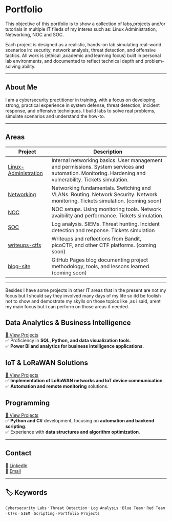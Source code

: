 # Portfolio

This objective of this portfolio is to show a collection of labs,projects and/or tutorials in multiple IT fileds of my interes such as: Linux Administration, Networking, NOC and SOC.

Each project is designed as a realistic, hands-on lab simulating real-world scenarios in: security, network analysis, threat detection, and offensive tactics. 
All work is (ethical ,academic and learning focus) built in personal lab environments, and documented to reflect technical depth and problem-solving ability.

---

##  About Me

I am a cybersecurity practitioner in training, with a focus on developing strong, practical experience in system defense, threat detection, incident response, and offensive techniques.
I build labs to solve real problems, simulate scenarios and understand the how-to.

---

##  Areas

| Project | Description |
|---------|-------------|
| [Linux-Administration](https://github.com/DanielMunozParedes/LINUX-ADMIN/) | Internal networking basics. User management and permissions. System services and automation. Monitoring. Hardening and vulnerability. Tickets simulation.|
| [Networking](https://github.com/daniel/windows-threat-lab) | Networking fundamentals. Switching and VLANs. Routing. Network Security. Network monitoring. Tickets simulation. (coming soon)| 
| [NOC](https://github.com/DanielMunozParedes/NOC) | NOC setups. Using monitoring tools. Network avaibility and performance. Tickets simulation.  |
| [SOC](https://github.com/DanielMunozParedes/SOC) | Log analysis. SIEMs. Threat hunting. Incident detection and response. Tickets simulation| 
| [writeups-ctfs](https://github.com/daniel/writeups-ctfs) | Writeups and reflections from Bandit, picoCTF, and other CTF platforms. (coming soon)| 
| [blog-site](https://github.com/daniel/blog-site) | GitHub Pages blog documenting project methodology, tools, and lessons learned. (coming soon)| 

---

Besides I have some projects in other IT areas that in the present are not my focus but I should say they involved many days of my life so itd be foolish not to show and demostrate my skylls on those topics like ,as i said, arent my main focus but i can perform on those areas if needed.

## Data Analytics & Business Intelligence
[🔗 View Projects](https://github.com/DanielMunozParedes/DATA-ANALYTICS)  
✅ Proficiency in **SQL, Python, and data visualization tools**.  
✅ **Power BI and analytics for business intelligence applications**.  

## IoT & LoRaWAN Solutions 
[🔗 View Projects](https://github.com/DanielMunozParedes/LORA)  
✅ **Implementation of LoRaWAN networks and IoT device communication**.  
✅ **Automation and remote monitoring** solutions.  

## Programming 
[🔗 View Projects](https://github.com/DanielMunozParedes/PROGRAMMING)  
✅ **Python and C#** development, focusing on **automation and backend scripting**.  
✅ Experience with **data structures and algorithm optimization**.  

---

##  Contact  
💼 [LinkedIn](https://www.linkedin.com/in/daniel-mu%C3%B1oz-paredes-5a6a02234/)  
📧 [Email](mailto:danielmunozparedes@gmail.com)  

---
## 🏷️ Keywords
`Cybersecurity Labs` · `Threat Detection` · `Log Analysis` · `Blue Team` · `Red Team` · `CTFs` · `SIEM` · `Scripting` · `Portfolio Projects`

